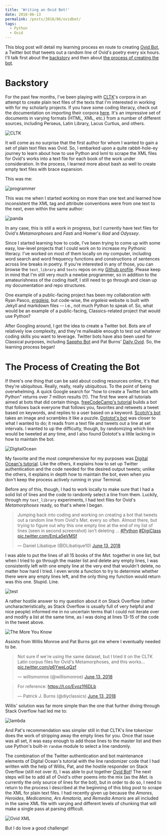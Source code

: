 ```yaml
---
title: 'Writing an Ovid Bot!'
date: 2018-06-13
permalink: /posts/2018/06/ovidbot/
tags:
  - Python
  - Ovid
---
```


This blog post will detail my learning process en route to creating [Ovid Bot](https://twitter.com/ovid_bot), a Twitter bot that tweets out a random line of Ovid's poetry every six hours. I'll talk first about the [backstory](#backstory) and then about [the process of creating the bot](#process).

# <a name="backstory">Backstory</a>

For the past few months, I've been playing with [CLTK](http://cltk.org)'s corpora in an attempt to create plain text files of the texts that I'm interested in working with for my scholarly projects. If you have some coding literacy, check out the documentation on importing their corpora [here](http://docs.cltk.org/en/latest/importing_corpora.html). It's an impressive set of documents in varying formats (HTML, XML, etc.) from a number of different sources, including Perseus, Latin Library, Lacus Curtius, and others.

![CLTK](../images/ovidbot_images/cltk.png)

It will come as no surprise that the first author for whom I wanted to gain a set of plain text files was Ovid. So, I embarked upon a quite rabbit-hole-ey journey to learn about how to use Python and lxml to scrape the XML files for Ovid's works into a text file for each book of the work under consideration. In the process, I learned more about bash as well to create empty text files with brace expansion.

This was me:

![programmer](https://media.giphy.com/media/p4NLw3I4U0idi/giphy.gif)

This was me when I started working on more than one text and learned how inconsistent the XML tag and attribute conventions were from one text to the next, even within the same author:

![panda](https://media.giphy.com/media/7p3e2WCM0VEnm/giphy.gif)

In any case, this is still a work in progress, but I currently have text files for Ovid's *Metamorphoses* and *Fasti* and Homer's *Iliad* and *Odyssey*.

Since I started learning how to code, I've been trying to come up with some easy, low-level projects that I could work on to increase my Pythonic literacy. I've worked on most of them locally on my computer, including word search and word frequency functions and constructions of sentences across line breaks in poetry. If you're interested in any of those, you can browse the `text_library` and `texts` repos on my [Github profile](https://github.com/dlibatique/). Please keep in mind that I'm still very much a newbie programmer, so in addition to the amateurishness of the coding itself, I still need to go through and clean up my documentation and repo structures.

One example of a public-facing project has been my collaboration with Ryan Pasco, [*ergaleia*](https;//ergaleia.github.io), but code-wise, the *ergaleia* website is built with Jekyll and markdown files -- i.e., not much Python to speak of. So, what would be an example of a public-facing, Classics-related project that would use Python?

After Googling around, I got the idea to create a Twitter bot. Bots are of relatively low complexity, and they're malleable enough to test out whatever coding skills you want to leverage. Twitter bots have also been used for Classical purposes, including [Sappho Bot](https://twitter.com/sapphobot) and Pat Burns' [Daily Ovid](https://twitter.com/dailyovid). So, the learning process began!

# <a name="process">The Process of Creating the Bot</a>

If there's one thing that can be said about coding resources online, it's that they're ubiquitous. Really, really, really ubiquitous. To the point of being overwhelming. A quick Google search for "how to create a Twitter bot with Python" returns over 7 million results (!!). The first few were all tutorials aimed at bots that did certain things. [freeCodeCamp's tutorial](https://medium.freecodecamp.org/creating-a-twitter-bot-in-python-with-tweepy-ac524157a607) builds a bot that follows back everyone that follows you, favorites and retweets a tweet based on keywords, and replies to a user based on a keyword. [Scotch's bot](https://scotch.io/tutorials/build-a-tweet-bot-with-python) takes an image and scrambles it like a puzzle. [Dototot's bot](https://dototot.com/how-to-write-a-twitter-bot-with-python-and-tweepy/) was closer to what I wanted to do; it reads from a text file and tweets out a line at set intervals. I wanted to up the difficulty, though, by randomizing which line would be tweeted at any time, and I also found Dototot's a little lacking in how to maintain the bot.

![DigitalOcean](../images/ovidbot_images/digitalocean.png)

My favorite and the most comprehensive for my purposes was [Digital Ocean's tutorial](https://www.digitalocean.com/community/tutorials/how-to-create-a-twitterbot-with-python-3-and-the-tweepy-library). Like the others, it explains how to set up  Twitter authentication and the code needed for the desired output tweets; unlike the others, it explains in depth how to maintain the bot, even when you don't keep the process actively running in your Terminal.

Before any of this, though, I had to work locally to make sure that I had a solid list of lines and the code to randomly select a line from them. Luckily, through my `text_library` experiments, I had text files for Ovid's *Metamorphoses* ready, so that's where I began.

<blockquote class="twitter-tweet" data-lang="en"><p lang="en" dir="ltr">Jumping back into coding and working on creating a bot that tweets out a random line from Ovid&#39;s Met. every so often. Almost there, but trying to figure out why this one empty line at the end of my list of lines (seen in second screenshot) isn&#39;t deleting ... <a href="https://twitter.com/hashtag/Python?src=hash&amp;ref_src=twsrc%5Etfw">#Python</a> <a href="https://twitter.com/hashtag/DigiClass?src=hash&amp;ref_src=twsrc%5Etfw">#DigiClass</a> <a href="https://t.co/EmLa5eVMSf">pic.twitter.com/EmLa5eVMSf</a></p>&mdash; Daniel Libatique (@DLibatique10) <a href="https://twitter.com/DLibatique10/status/1006963354282479617?ref_src=twsrc%5Etfw">June 13, 2018</a></blockquote> <script async src="https://platform.twitter.com/widgets.js" charset="utf-8"></script>

I was able to put the lines of all 15 books of the *Met.* together in one list, but when I tried to go through the master list and delete any empty lines, I was consistently left with one empty line at the very end that wouldn't delete, no matter how hard I tried. I even wrote a function to try to determine whether there were any empty lines left, and the only thing my function would return was this one. Stupid. Line.

![test](../images/ovidbot_images/test_for_empty.png)

A rather hostile answer to my question about it on Stack Overflow (rather uncharacteristically, as Stack Overflow is usually full of very helpful and nice people) informed me in no uncertain terms that I could not iterate over and modify a list at the same time, as I was doing at lines 13-15 of the code in the tweet above.

![The More You Know](https://media2.giphy.com/media/3og0IMJcSI8p6hYQXS/giphy.gif)

Assists from Willis Monroe and Pat Burns got me where I eventually needed to be.

<blockquote class="twitter-tweet" data-conversation="none" data-lang="en"><p lang="en" dir="ltr">Not sure if we&#39;re using the same dataset, but I tried it on the CLTK Latin corpus files for Ovid&#39;s Metamorphoses, and this works... <a href="https://t.co/p6YweLqQzf">pic.twitter.com/p6YweLqQzf</a></p>&mdash; willismonroe (@willismonroe) <a href="https://twitter.com/willismonroe/status/1006981858414899200?ref_src=twsrc%5Etfw">June 13, 2018</a></blockquote> <script async src="https://platform.twitter.com/widgets.js" charset="utf-8"></script>

<blockquote class="twitter-tweet" data-lang="en"><p lang="en" dir="ltr">For reference: <a href="https://t.co/Evoz1f6DLb">https://t.co/Evoz1f6DLb</a></p>&mdash; Patrick J. Burns (@diyclassics) <a href="https://twitter.com/diyclassics/status/1006992572923961344?ref_src=twsrc%5Etfw">June 13, 2018</a></blockquote> <script async src="https://platform.twitter.com/widgets.js" charset="utf-8"></script>

Willis' solution was far more simple than the one that further diving through Stack Overflow had led me to:

![lambda](../images/ovidbot_images/lambda.png)

And Pat's recommendation was simpler still in that CLTK's line tokenizer does the work of stripping away the empty lines for you. Once that issue was all set, it was easy enough to add those lines to the master list and then use Python's built-in `random` module to select a line randomly.

The combination of the Twitter authentication and bot maintenance elements of Digital Ocean's tutorial with the line randomizer code that I had written with the help of Willis, Pat, and the hostile responder on Stack Overflow (still not over it), I was able to put together [Ovid Bot](https://twitter.com/ovid_bot)! The next steps will be to add all of Ovid's other poems into the mix (as the *Met.* is currently the only source of lines for the bot), but in order to do so, I need to return to the process I described at the beginning of this blog post to scrape the XML for plain text files. I had recently given up because the *Amores*, *Heroides*, *Medicamina*, *Ars Amatoria*, and *Remedia Amoris* are all included in the same XML file with varying and different levels of chunking that will make a single pass at parsing difficult.

![Ovid XML](../images/ovidbot_images/ovid_xml.png)

But I do love a good challenge!
